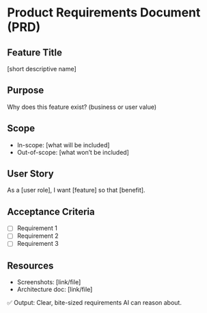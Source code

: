 # Product Requirements Document (PRD)

## Feature Title
[short descriptive name]

## Purpose
Why does this feature exist? (business or user value)

## Scope
- In-scope: [what will be included]
- Out-of-scope: [what won’t be included]

## User Story
As a [user role], I want [feature] so that [benefit].

## Acceptance Criteria
- [ ] Requirement 1
- [ ] Requirement 2
- [ ] Requirement 3

## Resources
- Screenshots: [link/file]
- Architecture doc: [link/file]

✅ Output: Clear, bite-sized requirements AI can reason about.
